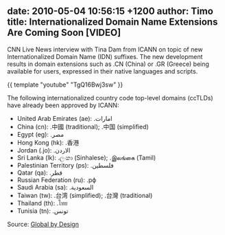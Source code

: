 date: 2010-05-04 10:56:15 +1200
author: Timo
title: Internationalized Domain Name Extensions Are Coming Soon [VIDEO]
----

CNN Live News interview with Tina Dam from ICANN on topic of new Internationalized Domain Name (IDN) suffixes. The new development results in domain extensions such as .CN (China) or .GR (Greece) being available for users, expressed in their native languages and scripts.

{{ template "youtube" "TgQ16Bwj3sw" }}

The following internationalized country code top-level domains (ccTLDs) have already been approved by ICANN:

*   United Arab Emirates (ae): .امارات
*   China (cn): .中國 (traditional); .中国 (simplified)
*   Egypt (eg): .مصر
*   Hong Kong (hk): .香港
*   Jordan (.jo): .الاردن
*   Sri Lanka (lk): .ලංකා (Sinhalese); .இலங்கை (Tamil)
*   Palestinian Territory (ps): .فلسطين
*   Qatar (qa): .قطر
*   Russian Federation (ru): .рф
*   Saudi Arabia (sa): .السعودية
*   Taiwan (tw): .台湾 (simplified); .台灣 (traditional)
*   Thailand (th): .ไทย
*   Tunisia (tn): .تونس

Source: [Global by Design](http://www.globalbydesign.com/internationalized-domain-names/)
